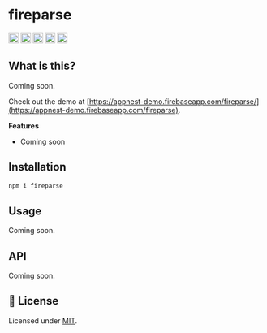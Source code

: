 # fireparse

<a href="https://npmcharts.com/compare/fireparse?minimal=true"><img alt="Downloads per month" src="https://img.shields.io/npm/dm/fireparse.svg" height="20"></img></a>
<a href="https://david-dm.org/andreasbm/fireparse"><img alt="Dependencies" src="https://img.shields.io/david/andreasbm/fireparse.svg" height="20"></img></a>
<a href="https://www.npmjs.com/package/fireparse"><img alt="NPM Version" src="https://img.shields.io/npm/v/fireparse.svg" height="20"></img></a>
<a href="https://github.com/andreasbm/fireparse/graphs/contributors"><img alt="Contributors" src="https://img.shields.io/github/contributors/andreasbm/fireparse.svg" height="20"></img></a>
<a href="https://opensource.org/licenses/MIT"><img alt="MIT License" src="https://img.shields.io/badge/License-MIT-yellow.svg" height="20"></img></a>

## What is this?

Coming soon.

Check out the demo at [https://appnest-demo.firebaseapp.com/fireparse/](https://appnest-demo.firebaseapp.com/fireparse).

**Features**

* Coming soon

## Installation

```javascript
npm i fireparse
```

## Usage

Coming soon.

## API

Coming soon.

## 🎉 License

Licensed under [MIT](https://opensource.org/licenses/MIT).
